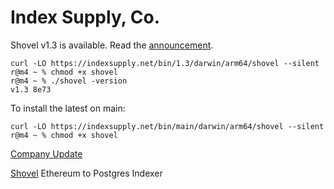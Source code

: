# Index Supply, Co.

Shovel v1.3 is available. Read the [announcement][1].

```
curl -LO https://indexsupply.net/bin/1.3/darwin/arm64/shovel --silent
r@m4 ~ % chmod +x shovel
r@m4 ~ % ./shovel -version
v1.3 8e73
```

To install the latest on main:

```
curl -LO https://indexsupply.net/bin/main/darwin/arm64/shovel --silent
r@m4 ~ % chmod +x shovel
```

[Company Update][2]

[Shovel][3] Ethereum to Postgres Indexer

[1]: https://indexsupply.com/shovel/1.0
[2]: https://indexsupply.com/update-1
[3]: https://indexsupply.com/shovel
